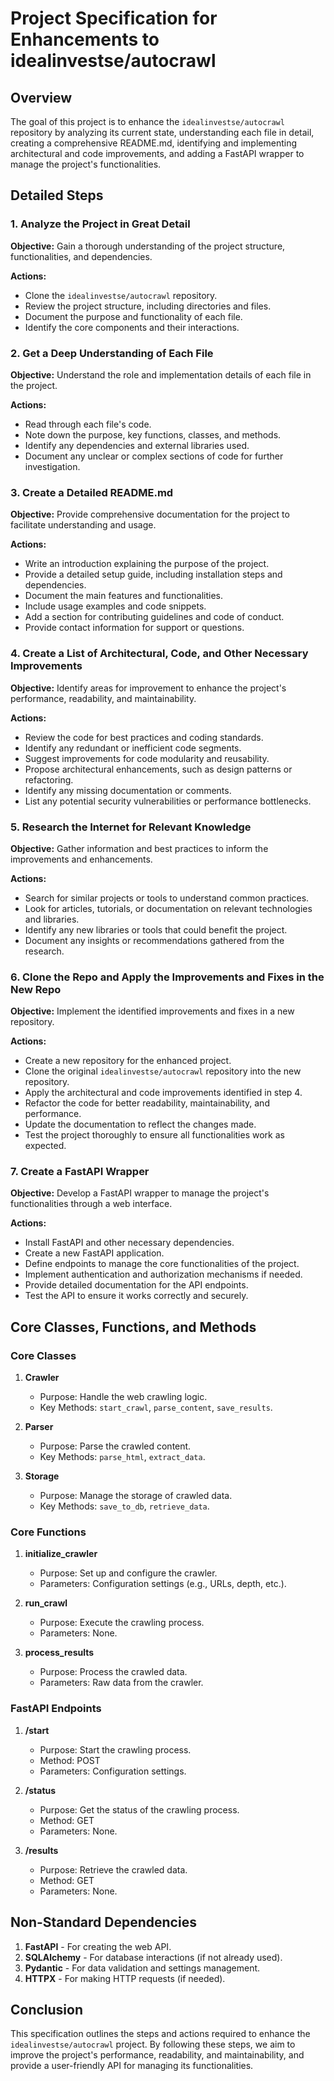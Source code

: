 # Project Specification for Enhancements to idealinvestse/autocrawl

## Overview

The goal of this project is to enhance the `idealinvestse/autocrawl` repository by analyzing its current state, understanding each file in detail, creating a comprehensive README.md, identifying and implementing architectural and code improvements, and adding a FastAPI wrapper to manage the project's functionalities.

## Detailed Steps

### 1. Analyze the Project in Great Detail

**Objective:** Gain a thorough understanding of the project structure, functionalities, and dependencies.

**Actions:**
- Clone the `idealinvestse/autocrawl` repository.
- Review the project structure, including directories and files.
- Document the purpose and functionality of each file.
- Identify the core components and their interactions.

### 2. Get a Deep Understanding of Each File

**Objective:** Understand the role and implementation details of each file in the project.

**Actions:**
- Read through each file's code.
- Note down the purpose, key functions, classes, and methods.
- Identify any dependencies and external libraries used.
- Document any unclear or complex sections of code for further investigation.

### 3. Create a Detailed README.md

**Objective:** Provide comprehensive documentation for the project to facilitate understanding and usage.

**Actions:**
- Write an introduction explaining the purpose of the project.
- Provide a detailed setup guide, including installation steps and dependencies.
- Document the main features and functionalities.
- Include usage examples and code snippets.
- Add a section for contributing guidelines and code of conduct.
- Provide contact information for support or questions.

### 4. Create a List of Architectural, Code, and Other Necessary Improvements

**Objective:** Identify areas for improvement to enhance the project's performance, readability, and maintainability.

**Actions:**
- Review the code for best practices and coding standards.
- Identify any redundant or inefficient code segments.
- Suggest improvements for code modularity and reusability.
- Propose architectural enhancements, such as design patterns or refactoring.
- Identify any missing documentation or comments.
- List any potential security vulnerabilities or performance bottlenecks.

### 5. Research the Internet for Relevant Knowledge

**Objective:** Gather information and best practices to inform the improvements and enhancements.

**Actions:**
- Search for similar projects or tools to understand common practices.
- Look for articles, tutorials, or documentation on relevant technologies and libraries.
- Identify any new libraries or tools that could benefit the project.
- Document any insights or recommendations gathered from the research.

### 6. Clone the Repo and Apply the Improvements and Fixes in the New Repo

**Objective:** Implement the identified improvements and fixes in a new repository.

**Actions:**
- Create a new repository for the enhanced project.
- Clone the original `idealinvestse/autocrawl` repository into the new repository.
- Apply the architectural and code improvements identified in step 4.
- Refactor the code for better readability, maintainability, and performance.
- Update the documentation to reflect the changes made.
- Test the project thoroughly to ensure all functionalities work as expected.

### 7. Create a FastAPI Wrapper

**Objective:** Develop a FastAPI wrapper to manage the project's functionalities through a web interface.

**Actions:**
- Install FastAPI and other necessary dependencies.
- Create a new FastAPI application.
- Define endpoints to manage the core functionalities of the project.
- Implement authentication and authorization mechanisms if needed.
- Provide detailed documentation for the API endpoints.
- Test the API to ensure it works correctly and securely.

## Core Classes, Functions, and Methods

### Core Classes

1. **Crawler**
   - Purpose: Handle the web crawling logic.
   - Key Methods: `start_crawl`, `parse_content`, `save_results`.

2. **Parser**
   - Purpose: Parse the crawled content.
   - Key Methods: `parse_html`, `extract_data`.

3. **Storage**
   - Purpose: Manage the storage of crawled data.
   - Key Methods: `save_to_db`, `retrieve_data`.

### Core Functions

1. **initialize_crawler**
   - Purpose: Set up and configure the crawler.
   - Parameters: Configuration settings (e.g., URLs, depth, etc.).

2. **run_crawl**
   - Purpose: Execute the crawling process.
   - Parameters: None.

3. **process_results**
   - Purpose: Process the crawled data.
   - Parameters: Raw data from the crawler.

### FastAPI Endpoints

1. **/start**
   - Purpose: Start the crawling process.
   - Method: POST
   - Parameters: Configuration settings.

2. **/status**
   - Purpose: Get the status of the crawling process.
   - Method: GET
   - Parameters: None.

3. **/results**
   - Purpose: Retrieve the crawled data.
   - Method: GET
   - Parameters: None.

## Non-Standard Dependencies

1. **FastAPI** - For creating the web API.
2. **SQLAlchemy** - For database interactions (if not already used).
3. **Pydantic** - For data validation and settings management.
4. **HTTPX** - For making HTTP requests (if needed).

## Conclusion

This specification outlines the steps and actions required to enhance the `idealinvestse/autocrawl` project. By following these steps, we aim to improve the project's performance, readability, and maintainability, and provide a user-friendly API for managing its functionalities.